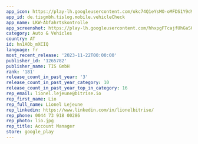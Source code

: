 ```yaml
---
app_icon: https://play-lh.googleusercontent.com/okc74Q1eYsMO-oMFDS1Y9d9_tlrD1Z-2XLhbmh0fj7ZGfGmya7FayHyeO1WUuFXfQOY
app_id: de.tisgmbh.tislog.mobile.vehicleCheck
app_name: LKW-Abfahrtskontrolle
app_screenshot: https://play-lh.googleusercontent.com/hhxpgFTcajfUhGaS0tpG-DIFQdO6EbhAYz36_2eaGnsomIqUhjvgb5tdNZCjMKjAQu4
category: Auto & Vehicles
country: AT
id: hn1AOb_mXCIQ
language: fr
most_recent_release: '2023-11-22T00:00:00'
publisher_id: '1265782'
publisher_name: TIS GmbH
rank: '181'
release_count_in_past_year: '3'
release_count_in_past_year_category: 10
release_count_in_past_year_top_in_category: 16
rep_email: lionel.lejeune@bitrise.io
rep_first_name: Lio
rep_full_name: Lionel Lejeune
rep_linkedin: https://www.linkedin.com/in/lionelbitrise/
rep_phone: 0044 73 918 00286
rep_photo: lio.jpg
rep_title: Account Manager
store: google_play
---
```

